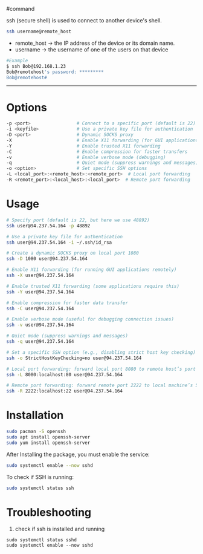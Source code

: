 #command 

ssh (secure shell) is used to connect to another device's shell.
```bash
ssh username@remote_host
```
- remote_host -> the IP address of the device or its domain name.
- username -> the username of one of the users on that device
```bash
#Example
$ ssh Bob@192.168.1.23
Bob@remotehost's password: *********
Bob@remotehost#
```
---
# **Options**
```bash
-p <port>                 # Connect to a specific port (default is 22)
-i <keyfile>              # Use a private key file for authentication
-D <port>                 # Dynamic SOCKS proxy
-X                        # Enable X11 forwarding (for GUI applications)
-Y                        # Enable trusted X11 forwarding
-C                        # Enable compression for faster transfers
-v                        # Enable verbose mode (debugging)
-q                        # Quiet mode (suppress warnings and messages)
-o <option>               # Set specific SSH options
-L <local_port>:<remote_host>:<remote_port>  # Local port forwarding
-R <remote_port>:<local_host>:<local_port>  # Remote port forwarding
```
# **Usage**
```bash
# Specify port (default is 22, but here we use 48892)
ssh user@94.237.54.164 -p 48892 

# Use a private key file for authentication
ssh user@94.237.54.164 -i ~/.ssh/id_rsa 

# Create a dynamic SOCKS proxy on local port 1080
ssh -D 1080 user@94.237.54.164

# Enable X11 forwarding (for running GUI applications remotely)
ssh -X user@94.237.54.164

# Enable trusted X11 forwarding (some applications require this)
ssh -Y user@94.237.54.164

# Enable compression for faster data transfer
ssh -C user@94.237.54.164

# Enable verbose mode (useful for debugging connection issues)
ssh -v user@94.237.54.164

# Quiet mode (suppress warnings and messages)
ssh -q user@94.237.54.164

# Set a specific SSH option (e.g., disabling strict host key checking)
ssh -o StrictHostKeyChecking=no user@94.237.54.164

# Local port forwarding: forward local port 8080 to remote host’s port 80
ssh -L 8080:localhost:80 user@94.237.54.164

# Remote port forwarding: forward remote port 2222 to local machine’s SSH port (22)
ssh -R 2222:localhost:22 user@94.237.54.164
```

# **Installation**
```bash
sudo pacman -S openssh
sudo apt install openssh-server 
sudo yum install openssh-server
```
After Installing the package, you must enable the service:
```bash
sudo systemctl enable --now sshd
```
To check if SSH is running:
```bash
sudo systemctl status ssh
```
# **Troubleshooting**
1. check if ssh is installed and running
```
sudo systemctl status sshd
sudo systemctl enable --now sshd
```
